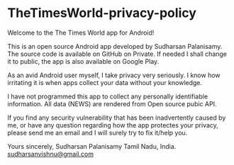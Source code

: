 # TheTimesWorld-privacy-policy

Welcome to the The Times World app for Android!

This is an open source Android app developed by Sudharsan Palanisamy. The source code is available on GitHub on Private. If needed I shall change it to public, the app is also available on Google Play.

As an avid Android user myself, I take privacy very seriously. I know how irritating it is when apps collect your data without your knowledge.

I have not programmed this app to collect any personally identifiable information. All data (NEWS) are rendered from Open source pubic API.

If you find any security vulnerability that has been inadvertently caused by me, or have any question regarding how the app protectes your privacy, please send me an email and I will surely try to fix it/help you.

Yours sincerely,
Sudharsan Palanisamy
Tamil Nadu, India.
sudharsanvishnu@gmail.com
